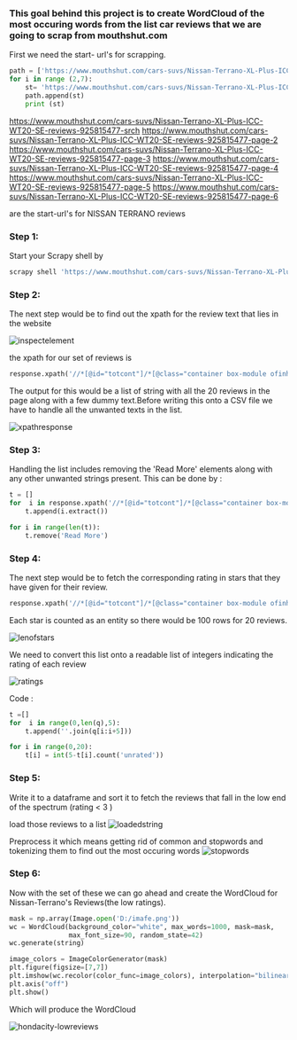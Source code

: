### This goal behind this project is to create WordCloud of the most occuring words from the list car reviews that we are going to scrap from mouthshut.com


First we need the start- url's for scrapping. 
```python
path = ['https://www.mouthshut.com/cars-suvs/Nissan-Terrano-XL-Plus-ICC-WT20-SE-reviews-925815477-srch']
for i in range (2,7):
    st= 'https://www.mouthshut.com/cars-suvs/Nissan-Terrano-XL-Plus-ICC-WT20-SE-reviews-925815477-page-'+str(i)
    path.append(st)
    print (st)
```
https://www.mouthshut.com/cars-suvs/Nissan-Terrano-XL-Plus-ICC-WT20-SE-reviews-925815477-srch
https://www.mouthshut.com/cars-suvs/Nissan-Terrano-XL-Plus-ICC-WT20-SE-reviews-925815477-page-2
https://www.mouthshut.com/cars-suvs/Nissan-Terrano-XL-Plus-ICC-WT20-SE-reviews-925815477-page-3
https://www.mouthshut.com/cars-suvs/Nissan-Terrano-XL-Plus-ICC-WT20-SE-reviews-925815477-page-4
https://www.mouthshut.com/cars-suvs/Nissan-Terrano-XL-Plus-ICC-WT20-SE-reviews-925815477-page-5
https://www.mouthshut.com/cars-suvs/Nissan-Terrano-XL-Plus-ICC-WT20-SE-reviews-925815477-page-6

are the start-url's for NISSAN TERRANO reviews 

### Step 1:
Start your Scrapy shell by
```python
scrapy shell 'https://www.mouthshut.com/cars-suvs/Nissan-Terrano-XL-Plus-ICC-WT20-SE-reviews-925815477-srch'
```
### Step 2:
The next step would be to find out the xpath for the review text that lies in the website 

![inspectelement](https://user-images.githubusercontent.com/33875100/45506121-facf9980-b7ab-11e8-86d8-e8140e13bc3a.PNG)

the xpath for our set of reviews is 

```python
response.xpath('//*[@id="totcont"]/*[@class="container box-module ofinherit"]/*[@class="custom-body"]/*[@class="wrapper"]/*[@class="left-panel"]/*[@class="read-review-holder"]/*[@class="row review-article"]/*[@class="row"]/*[@class="col-10 review"]/*[@class="more reviewdata"]//text()').extract()
```

The output for this would be a list of string with all the 20 reviews in the page along with a few dummy text.Before writing  this onto a CSV file we have to handle all the unwanted texts in the list. 

![xpathresponse](https://user-images.githubusercontent.com/33875100/45506682-a62d1e00-b7ad-11e8-8046-9d81d1db6537.PNG)

### Step 3:
Handling the list includes removing the 'Read More' elements along with any other unwanted strings present. 
This can be done by :
```python
t = []
for  i in response.xpath('//*[@id="totcont"]/*[@class="container box-module ofinherit"]/*[@class="custom-body"]/*[@class="wrapper"]/*[@class="left-panel"]/*[@class="read-review-holder"]/*[@class="row revew-article"]/*[@class="row"]/*[@class="col-10 review"]/*[@class="more reviewdata"]//text()'):
    t.append(i.extract())

for i in range(len(t)):
    t.remove('Read More')
```

### Step 4:
The next step would be to fetch the corresponding rating in stars that they have given for their review. 
```python
response.xpath('//*[@id="totcont"]/*[@class="container box-module ofinherit"]/*[@class="custom-body"]/*[@class="wrapper"]/*[@class="left-panel"]/*[@class="read-review-holder"]/*[@class="row review-article"]/*[@class="row"]/*[@class="col-10 review"]/*[@class="rating"]//span//i[@class="icon-rating unrated-star"]|//i[@class="icon-rating rated-star"]').extract()
```
Each star is counted as an entity so there would be 100 rows for 20 reviews. 

![lenofstars](https://user-images.githubusercontent.com/33875100/45507155-e771fd80-b7ae-11e8-881b-89528c3b6359.PNG)

We need to convert this list onto a readable list of integers indicating the rating of each review 

![ratings](https://user-images.githubusercontent.com/33875100/45507223-18523280-b7af-11e8-8d86-a9b96babd6e2.PNG)

Code :
```python
t =[]
for  i in range(0,len(q),5):
    t.append(''.join(q[i:i+5]))

for i in range(0,20):
    t[i] = int(5-t[i].count('unrated'))
```

### Step 5:
Write it to a dataframe and sort it to fetch the reviews that fall in the low end of the spectrum (rating < 3 )

load those reviews to a list 
![loadedstring](https://user-images.githubusercontent.com/33875100/45507545-06bd5a80-b7b0-11e8-8756-e8441596eeeb.PNG)

Preprocess it which means getting rid of common and stopwords and tokenizing them to find out the most occuring words 
![stopwords](https://user-images.githubusercontent.com/33875100/45507712-82b7a280-b7b0-11e8-93f5-803b2d9e2b45.PNG)

### Step 6:

Now with the set of these we can go ahead and create the WordCloud for Nissan-Terrano's Reviews(the low ratings). 

```python
mask = np.array(Image.open('D:/imafe.png'))
wc = WordCloud(background_color="white", max_words=1000, mask=mask,
               max_font_size=90, random_state=42)
wc.generate(string)

image_colors = ImageColorGenerator(mask)
plt.figure(figsize=[7,7])
plt.imshow(wc.recolor(color_func=image_colors), interpolation="bilinear")
plt.axis("off")
plt.show()
```

Which will produce the WordCloud 

![hondacity-lowreviews](https://user-images.githubusercontent.com/33875100/45507921-feb1ea80-b7b0-11e8-9044-b0e879076011.PNG)
